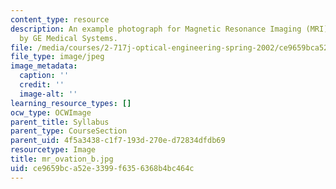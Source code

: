 ```yaml
---
content_type: resource
description: An example photograph for Magnetic Resonance Imaging (MRI) Machine made
  by GE Medical Systems.
file: /media/courses/2-717j-optical-engineering-spring-2002/ce9659bca52e3399f6356368b4bc464c_mr_ovation_b.jpg
file_type: image/jpeg
image_metadata:
  caption: ''
  credit: ''
  image-alt: ''
learning_resource_types: []
ocw_type: OCWImage
parent_title: Syllabus
parent_type: CourseSection
parent_uid: 4f5a3438-c1f7-193d-270e-d72834dfdb69
resourcetype: Image
title: mr_ovation_b.jpg
uid: ce9659bc-a52e-3399-f635-6368b4bc464c
---
```

